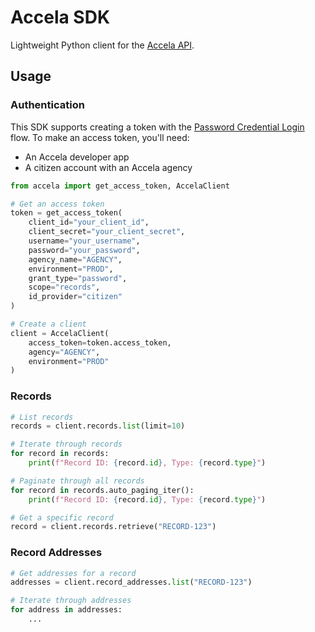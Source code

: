 # Accela SDK

Lightweight Python client for the [Accela API](https://developer.accela.com/).

## Usage

### Authentication

This SDK supports creating a token with the [Password Credential Login](https://developer.accela.com/docs/construct-passwordCredentialLogin.html) flow. To make an access token, you'll need:

- An Accela developer app
- A citizen account with an Accela agency

```python
from accela import get_access_token, AccelaClient

# Get an access token
token = get_access_token(
    client_id="your_client_id",
    client_secret="your_client_secret",
    username="your_username",
    password="your_password",
    agency_name="AGENCY",
    environment="PROD",
    grant_type="password",
    scope="records",
    id_provider="citizen"
)

# Create a client
client = AccelaClient(
    access_token=token.access_token,
    agency="AGENCY",
    environment="PROD"
)
```

### Records

```python
# List records
records = client.records.list(limit=10)

# Iterate through records
for record in records:
    print(f"Record ID: {record.id}, Type: {record.type}")

# Paginate through all records
for record in records.auto_paging_iter():
    print(f"Record ID: {record.id}, Type: {record.type}")

# Get a specific record
record = client.records.retrieve("RECORD-123")
```

### Record Addresses

```python
# Get addresses for a record
addresses = client.record_addresses.list("RECORD-123")

# Iterate through addresses
for address in addresses:
    ...
```
